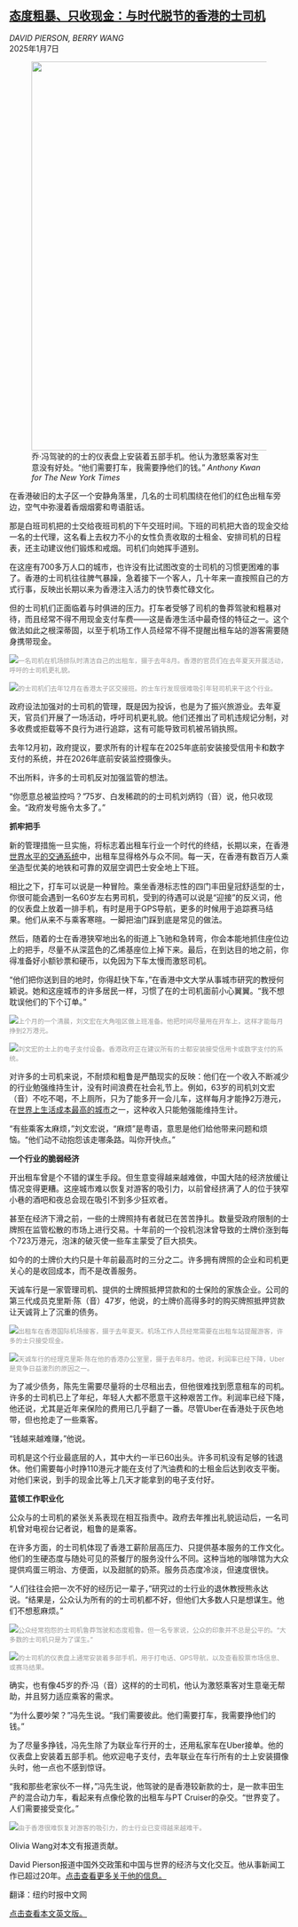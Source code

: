 <!--1736224621000-->
[态度粗暴、只收现金：与时代脱节的香港的士司机](https://cn.nytimes.com/china/20250107/hong-kong-taxicabs/)
------

<address>DAVID PIERSON, BERRY WANG</address><time pudate="2025-01-07 12:21:26" datetime="2025-01-07 12:21:26">2025年1月7日</time><figure><img src="https://images.weserv.nl/?url=static01.nyt.com/images/2025/01/05/multimedia/05hongkong-taxis-dispatch-01-jtcb/05hongkong-taxis-dispatch-01-jtcb-master1050.jpg" width="1050" height="700"><figcaption>乔·冯驾驶的的士的仪表盘上安装着五部手机。他认为激怒乘客对生意没有好处。“他们需要打车，我需要挣他们的钱。” <cite>Anthony Kwan for The New York Times</cite></figcaption></figure><section><p>在香港破旧的太子区一个安静角落里，几名的士司机围绕在他们的红色出租车旁边，空气中弥漫着香烟烟雾和粤语脏话。</p><p>那是白班司机把的士交给夜班司机的下午交班时间。下班的司机把大沓的现金交给一名的士代理，这名看上去权力不小的女性负责收取的士租金、安排司机的日程表，还主动建议他们锻炼和戒烟。司机们向她挥手道别。</p><p>在这座有700多万人口的城市，也许没有比试图改变的士司机的习惯更困难的事了。香港的士司机往往脾气暴躁，急着接下一个客人，几十年来一直按照自己的方式行事，反映出长期以来为香港注入活力的快节奏忙碌文化。</p><p>但的士司机们正面临着与时俱进的压力。打车者受够了司机的鲁莽驾驶和粗暴对待，而且经常不得不用现金支付车费——这是香港生活中最奇怪的特征之一。这个做法如此之根深蒂固，以至于机场工作人员经常不得不提醒出租车站的游客需要随身携带现金。</p><p><img src="https://images.weserv.nl/?url=static01.nyt.com/images/2025/01/05/multimedia/05hongkong-taxis-dispatch-02-jtcb/05hongkong-taxis-dispatch-02-jtcb-master1050.jpg"><small style="color: #999;">一名司机在机场排队时清洁自己的出租车，摄于去年8月。香港的官员们在去年夏天开展活动，呼吁的士司机更礼貌。</small></p><p><img src="https://images.weserv.nl/?url=static01.nyt.com/images/2025/01/05/multimedia/05hongkong-taxis-dispatch-03-jtcb/05hongkong-taxis-dispatch-03-jtcb-master1050.jpg"><small style="color: #999;">的士司机们去年12月在香港太子区交接班。的士车行发现很难吸引年轻司机来干这个行业。</small></p><p>政府设法加强对的士司机的管理，既是因为投诉，也是为了振兴旅游业。去年夏天，官员们开展了一场活动，呼吁司机更礼貌。他们还推出了司机违规记分制，对多收费或拒载等不良行为进行追踪，这有可能导致司机被吊销执照。</p><p>去年12月初，政府提议，要求所有的计程车在2025年底前安装接受信用卡和数字支付的系统，并在2026年底前安装监控摄像头。</p><p>不出所料，许多的士司机反对加强监管的想法。</p><p>“你愿意总被监控吗？”75岁、白发稀疏的的士司机刘炳钧（音）说，他只收现金。“政府发号施令太多了。”</p><p><b>抓牢把手</b></p><p>新的管理措施一旦实施，将标志着出租车行业一个时代的终结，长期以来，在香港<a rel="noopener noreferrer" target="_blank" href="https://www.weforum.org/stories/2022/12/top-10-cities-with-best-public-transport/">世界水平的交通系统</a>中，出租车显得格外与众不同。每一天，在香港有数百万人乘坐造型优美的地铁和可靠的双层空调巴士安全地上下班。</p><p>相比之下，打车可以说是一种冒险。乘坐香港标志性的四门丰田皇冠舒适型的士，你很可能会遇到一名60岁左右男司机，受到的待遇可以说是“迎接”的反义词，他的仪表盘上放着一排手机，有时是用于GPS导航，更多的时候用于追踪赛马结果。他们从来不与乘客寒暄。一脚把油门踩到底是常见的做法。</p><p>然后，随着的士在香港狭窄地出名的街道上飞驰和急转弯，你会本能地抓住座位边上的把手，尽量不从深蓝色的乙烯基座位上掉下来。最后，在到达目的地之前，你得准备好小额钞票和硬币，以免因为下车太慢而激怒司机。</p><p>“他们把你送到目的地时，你得赶快下车，”在香港中文大学从事城市研究的教授何颖说。她和这座城市的许多居民一样，习惯了在的士司机面前小心翼翼。“我不想耽误他们的下个订单。”</p><p><img src="https://images.weserv.nl/?url=static01.nyt.com/images/2025/01/05/multimedia/05hongkong-taxis-dispatch-04-jtcb/05hongkong-taxis-dispatch-04-jtcb-master1050.jpg"><small style="color: #999;">上个月的一个清晨，刘文宏在大角咀区做上班准备。他把时间尽量用在开车上，这样才能每月挣到2万港元。</small></p><p><img src="https://images.weserv.nl/?url=static01.nyt.com/images/2025/01/05/multimedia/05hongkong-taxis-dispatch-05-jtcb/05hongkong-taxis-dispatch-05-jtcb-master1050.jpg"><small style="color: #999;">刘文宏的士上的电子支付设备。香港政府正在建议所有的士都安装接受信用卡或数字支付的系统。</small></p><p>对许多的士司机来说，不耐烦和粗鲁是严酷现实的反映：他们在一个收入不断减少的行业勉强维持生计，没有时间浪费在社会礼节上。例如，63岁的司机刘文宏（音）不吃不喝，不上厕所，只为了能多开一会儿车，这样每月才能挣2万港元，在<a rel="noopener noreferrer" target="_blank" href="https://www.mercer.com/insights/total-rewards/talent-mobility-insights/cost-of-living/">世界上生活成本最高的城市</a>之一，这种收入只能勉强能维持生计。</p><p>“有些乘客太麻烦，”刘文宏说，“麻烦”是粤语，意思是他们给他带来问题和烦恼。“他们动不动抱怨该走哪条路。叫你开快点。”</p><p><b>一个行业的脆弱经济</b></p><p>开出租车曾是个不错的谋生手段。但生意变得越来越难做，中国大陆的经济放缓让情况变得更糟。这座城市难以恢复对游客的吸引力，以前曾经挤满了人的位于狭窄小巷的酒吧和夜总会现在吸引不到多少狂欢者。</p><p>甚至在经济下滑之前，一些的士牌照持有者就已在苦苦挣扎。数量受政府限制的士牌照在监管松散的市场上进行交易。十年前的一个投机泡沫曾导致的士牌价涨到每个723万港元，泡沫的破灭使一些车主蒙受了巨大损失。</p><p>如今的的士牌价大约只是十年前最高时的三分之二。许多拥有牌照的企业和司机更关心的是收回成本，而不是改善服务。</p><p>天诚车行是一家管理司机、提供的士牌照抵押贷款和的士保险的家族企业。公司的第三代成员克里斯·陈（音）47岁，他说，的士牌价高得多时的购买牌照抵押贷款让天诚背上了沉重的债务。</p><p><img src="https://images.weserv.nl/?url=static01.nyt.com/images/2025/01/05/multimedia/05hongkong-taxis-dispatch-07-jtcb/05hongkong-taxis-dispatch-07-jtcb-master1050.jpg"><small style="color: #999;">出租车在香港国际机场接客，摄于去年夏天。机场工作人员经常需要在出租车站提醒游客，许多的士只接受现金。</small></p><p><img src="https://images.weserv.nl/?url=static01.nyt.com/images/2025/01/05/multimedia/05hongkong-taxis-dispatch-06-jtcb/05hongkong-taxis-dispatch-06-jtcb-master1050.jpg"><small style="color: #999;">天诚车行的经理克里斯·陈在他的香港办公室里，摄于去年8月。他说，利润率已经下降，Uber是竞争日益激烈的原因之一。</small></p><p>为了减少债务，陈先生需要尽量将的士尽租出去，但他很难找到愿意租车的司机。许多的士司机已上了年纪，年轻人大都不愿意干这种艰苦工作。利润率已经下降，他还说，尤其是近年来保险的费用已几乎翻了一番。尽管Uber在香港处于灰色地带，但也抢走了一些乘客。</p><p>“钱越来越难赚，”他说。</p><p>司机是这个行业最底层的人，其中大约一半已60出头。许多司机没有足够的钱退休。他们需要每小时挣110港元才能在支付了汽油费和的士租金后达到收支平衡。对他们来说，到手的现金比等上几天才能拿到的电子支付好。</p><p><b>蓝领工作职业化</b></p><p>公众与的士司机的紧张关系表现在相互指责中。政府去年推出礼貌运动后，一名司机曾对电视台记者说，粗鲁的是乘客。</p><p>在许多方面，的士司机体现了香港工薪阶层高压力、只提供基本服务的工作文化。他们的生硬态度与随处可见的茶餐厅的服务没什么不同。这种当地的咖啡馆为大众提供鸡蛋三明治、方便面，以及甜腻的奶茶。服务员态度冷淡，但速度很快。</p><p>“人们往往会把一次不好的经历记一辈子，”研究过的士行业的退休教授熊永达说。“结果是，公众认为所有的的士司机都不好，但他们大多数人只是想谋生。他们不想惹麻烦。”</p><p><img src="https://images.weserv.nl/?url=static01.nyt.com/images/2025/01/05/multimedia/05hongkong-taxis-dispatch-08-jtcb/05hongkong-taxis-dispatch-08-jtcb-master1050.jpg"><small style="color: #999;">公众经常抱怨的士司机鲁莽驾驶和态度粗鲁。但一名专家说，公众的印象并不总是公平的。“大多数的士司机只是为了谋生。”</small></p><p><img src="https://images.weserv.nl/?url=static01.nyt.com/images/2025/01/05/multimedia/05hongkong-taxis-dispatch-09-jtcb/05hongkong-taxis-dispatch-09-jtcb-master1050.jpg"><small style="color: #999;">的士司机的仪表盘上通常安装着多部手机，用于打电话、GPS导航，以及查看股票市场信息、或赛马结果。</small></p><p>确实，也有像45岁的乔·冯（音）这样的的士司机，他认为激怒乘客对生意毫无帮助，并且努力适应乘客的需求。</p><p>“为什么要吵架？”冯先生说。“我们需要彼此。他们需要打车，我需要挣他们的钱。”</p><p>为了尽量多挣钱，冯先生除了为联业车行开的士，还用私家车在Uber接单。他的仪表盘上安装着五部手机。他欢迎电子支付，去年联业在车行所有的士上安装摄像头时，他一点也不感到惊讶。</p><p>“我和那些老家伙不一样，”冯先生说，他驾驶的是香港较新款的士，是一款丰田生产的混合动力车，看起来有点像伦敦的出租车与PT Cruiser的杂交。“世界变了。人们需要接受变化。”</p><p><img src="https://images.weserv.nl/?url=static01.nyt.com/images/2025/01/05/multimedia/05hongkong-taxis-dispatch-10-jtcb/05hongkong-taxis-dispatch-10-jtcb-master1050.jpg"><small style="color: #999;">由于香港很难恢复对游客的吸引力，的士行业已变得越来越难干。</small></p></section><footer><p>Olivia Wang对本文有报道贡献。</p><p>David Pierson报道中国外交政策和中国与世界的经济与文化交互。他从事新闻工作已超过20年。<a rel="nofollow" target="_blank" href="https://www.nytimes.com/by/david-pierson">点击查看更多关于他的信息。</a></p><p>翻译：纽约时报中文网</p><a rel="nofollow" target="_blank" href="https://www.nytimes.com/2025/01/05/world/asia/hong-kong-taxicabs.html">点击查看本文英文版。</a></footer>
